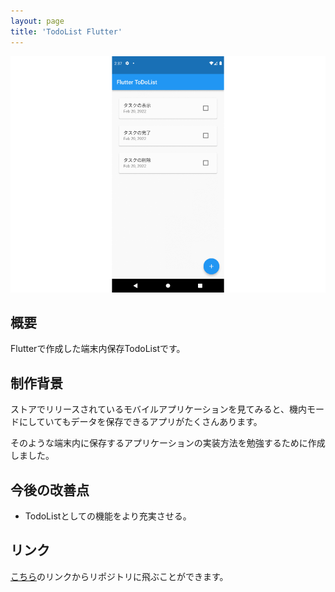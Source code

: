 ```yaml
---
layout: page
title: 'TodoList Flutter'
---
```


<div align="center">
<img src="../images/thumbnail/TodoList-Flutter.png" alt="TodoList Flutter サムネイル">
</div>

## 概要

Flutterで作成した端末内保存TodoListです。

## 制作背景

ストアでリリースされているモバイルアプリケーションを見てみると、機内モードにしていてもデータを保存できるアプリがたくさんあります。

そのような端末内に保存するアプリケーションの実装方法を勉強するために作成しました。

## 今後の改善点

- TodoListとしての機能をより充実させる。

## リンク

[こちら](https://github.com/nakamura0907/todolist-flutter)のリンクからリポジトリに飛ぶことができます。
